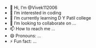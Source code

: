 - 👋 Hi, I’m @Vivek112006
- 👀 I’m interested in coding
- 🌱 I’m currently learning D Y Patil college
- 💞️ I’m looking to collaborate on ...
- 📫 How to reach me ...
- 😄 Pronouns: ...
- ⚡ Fun fact: ...

<!---
Vivek112006/Vivek112006 is a ✨ special ✨ repository because its `README.md` (this file) appears on your GitHub profile.
You can click the Preview link to take a look at your changes.
--->
